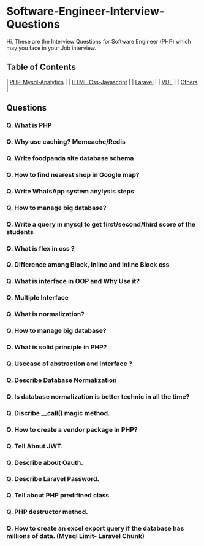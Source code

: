 # Software-Engineer-Interview-Questions
Hi, These are the  Interview Questions for  Software Engineer (PHP) which may you face in your Job interview.

## Table of Contents
| [PHP-Mysql-Analytics](README.md) |
| [HTML-Css-Javascript](JAVASCRIPT.md) |
| [Laravel](LARAVEL.md) |
| [VUE](VUE.md) |
| [Others](OTHERS.md) |

## Questions

### Q. What is PHP 
### Q. Why use caching? Memcache/Redis
### Q. Write foodpanda site database schema 
### Q. How to find nearest shop in Google map? 
### Q. Write WhatsApp system anylysis steps 
### Q. How to manage big database? 
### Q. Write a query in mysql to get first/second/third  score of the students 
### Q. What is flex in css ? 
### Q. Difference among Block, Inline and Inline Block css 
### Q. What is interface in OOP and Why Use it? 
### Q. Multiple Interface 
### Q. What is normalization? 
### Q. How to manage big database?
### Q. What is solid principle in PHP?  
### Q. Usecase of abstraction and Interface ? 
### Q. Describe Database Normalization 
### Q. Is database normalization is better technic in all the time? 
### Q. Discribe __call() magic method.
### Q. How to create a vendor package in PHP?
### Q. Tell About JWT.
### Q. Describe about Oauth.
### Q. Describe Laravel Password.
### Q. Tell about PHP predifined class
### Q. PHP  destructor method.
### Q. How to create an excel export query if the database has millions of data. (Mysql Limit- Laravel Chunk)



